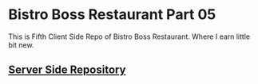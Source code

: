 # Bistro Boss Restaurant Part 05

This is Fifth Client Side Repo of Bistro Boss Restaurant. Where I earn little bit new.

## [Server Side Repository](https://github.com/ahnaf4D/bistro-boss-server-05)
